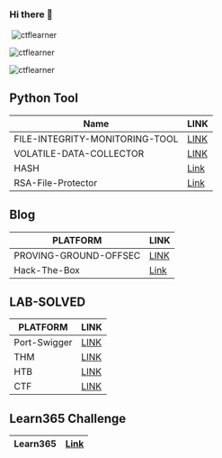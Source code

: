 ### Hi there 👋

<!--
**ctflearner/ctflearner** is a ✨ _special_ ✨ repository because its `README.md` (this file) appears on your GitHub profile.

Here are some ideas to get you started:

- 🔭 I’m currently working on ...
- 🌱 I’m currently learning ...
- 👯 I’m looking to collaborate on ...
- 🤔 I’m looking for help with ...
- 💬 Ask me about ...
- 📫 How to reach me: ...
- 😄 Pronouns: ...
- ⚡ Fun fact: ...
--> 

<p>&nbsp;<img align="center" src="https://github-readme-stats.vercel.app/api?username=ctflearner&show_icons=true&locale=en" alt="ctflearner" /></p>

<p><img align="center" src="https://github-readme-streak-stats.herokuapp.com/?user=ctflearner&" alt="ctflearner" /></p> 
<p align="left"> <img src="https://komarev.com/ghpvc/?username=ctflearner&label=Profile%20views&color=0e75b6&style=flat" alt="ctflearner" /> </p>

## Python Tool

|Name                           |   LINK|
|-------------------------------|-------|
|FILE-INTEGRITY-MONITORING-TOOL |[LINK](https://github.com/ctflearner/Python-File-Integrity-Monitoring-Tool)|
|VOLATILE-DATA-COLLECTOR        |[LINK](https://github.com/ctflearner/VolatileDataCollector_inPython)|
|HASH                           |[Link](https://github.com/ctflearner/Hash)|
|RSA-File-Protector             |[Link](https://github.com/ctflearner/RSA-File-Protector)|


## Blog
|PLATFORM             | LINK                                                              |
|---------------------|-------------------------------------------------------------------|
|PROVING-GROUND-OFFSEC|[LINK](https://github.com/ctflearner/Proving-Ground-OffSec-Writeup)|
|Hack-The-Box         |[Link](https://github.com/ctflearner/Hack-The-Box)                 |

## LAB-SOLVED
|PLATFORM             | LINK                                                                |
|---------------------|---------------------------------------------------------------------|
|Port-Swigger         |[LINK](https://github.com/ctflearner/Portswigger-Academy-Labs-Solved)|
|THM                  |[LINK](https://tryhackme.com/p/Affan1101)                            |
|HTB                  |[LINK](https://app.hackthebox.com/profile/589151)                    |
|CTF                  |[LINK](https://ctftime.org/team/179378)                                                             |


## Learn365 Challenge
|Learn365|[Link](https://github.com/ctflearner/Learn365)|
|--------|----------------------------------------------|
